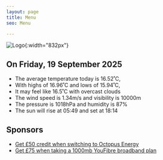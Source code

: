 ```yaml
---
layout: page
title: Menu
seo: Menu

---
```


![Logo](/images/logo.jpg){:width="832px"}

<!-- weather_marker starts -->
## On Friday, 19 September 2025

- The average temperature today is 16.52˚C,
- With highs of 16.96˚C and lows of 15.94˚C,
- It may feel like 16.5˚C with overcast clouds
- The wind speed is 1.34m/s and visibility is 10000m
- The pressure is 1018hPa and humidity is 87%
- The sun will rise at 05:49 and set at 18:14

<!-- weather_marker ends -->

## Sponsors

- [Get £50 credit when switching to Octopus Energy](https://bit.ly/3oD1nnS)
- [Get £75 when taking a 1000mb YouFibre broadband plan](https://aklam.io/91zWhU?)
